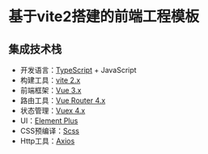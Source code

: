 # 基于vite2搭建的前端工程模板

## 集成技术栈
* 开发语言：[TypeScript](https://www.typescriptlang.org/zh/) + JavaScript
* 构建工具：[vite 2.x](https://cn.vitejs.dev/)
* 前端框架：[Vue 3.x](https://v3.vuejs.org/guide/introduction.html)
* 路由工具：[Vue Router 4.x](https://next.router.vuejs.org/zh/index.html)
* 状态管理：[Vuex 4.x](https://next.vuex.vuejs.org/)
* UI：[Element Plus](https://element-plus.gitee.io/)
* CSS预编译：[Scss](https://sass.bootcss.com/documentation)
* Http工具：[Axios](https://axios-http.com/)

